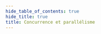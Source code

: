 ```yaml
---
hide_table_of_contents: true
hide_title: true
title: Concurrence et parallélisme
---
```


<!-- <div class="container4x3">
<iframe src={require('./mutex_semaphore.pdf#zoom=page-fit&pagemode=none').default + "#zoom=page-fit&pagemode=none"} class="responsive-iframe" allowFullScreen></iframe>
</div> -->
